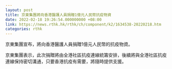 ```yaml
---
layout: post
title: 京東集團將向香港醫護人員捐贈1億元人民幣抗疫物資
date: 2022-02-18 19:26:54.000000000 +08:00
link: https://news.rthk.hk/rthk/ch/component/k2/1634538-20220218.htm
categories: rthk
---
```


京東集團宣布，將向香港醫護人員捐贈1億元人民幣的抗疫物資。

京東集團表示，此次捐贈將由全港社區抗疫連線統籌安排，後續將與全港社區抗疫連線保持密切溝通，只要香港抗疫有需要，將隨時提供支援。
